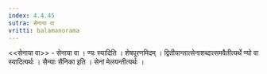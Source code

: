 ```yaml
---
index: 4.4.45
sutra: सेनाया वा
vritti: balamanorama
---
```


<<सेनाया वा>> - सेनाया वा । ण्यः स्यादिति । शेषपूरणमिदम् । द्वितीयान्तात्सेनाशब्दात्समवैतीत्यर्थे ण्यो वा स्यादित्यर्थः । सैन्याः सैनिका इति । सेनां मेलयन्तीत्यर्थः । 